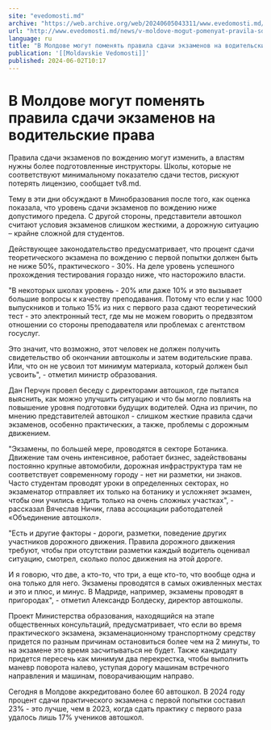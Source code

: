 ```yaml
---
site: "evedomosti.md"
archive: "https://web.archive.org/web/20240605043311/www.evedomosti.md/news/v-moldove-mogut-pomenyat-pravila-sdachi-ekzamenov-na-voditel"
url: "http://www.evedomosti.md/news/v-moldove-mogut-pomenyat-pravila-sdachi-ekzamenov-na-voditel"
language: ru
title: "В Молдове могут поменять правила сдачи экзаменов на водительские права"
publication: '[[Moldavskie Vedomosti]]'
published: 2024-06-02T10:17
---
```


# В Молдове могут поменять правила сдачи экзаменов на водительские права

Правила сдачи экзаменов по вождению могут изменить, а властям нужны более подготовленные инструкторы. Школы, которые не соответствуют минимальному показателю сдачи тестов, рискуют потерять лицензию, сообщает tv8.md.

Тему в эти дни обсуждают в Минобразования после того, как оценка показала, что уровень сдачи экзаменов по вождению ниже допустимого предела. С другой стороны, представители автошкол считают условия экзаменов слишком жесткими, а дорожную ситуацию – крайне сложной для студентов.

Действующее законодательство предусматривает, что процент сдачи теоретического экзамена по вождению с первой попытки должен быть не ниже 50%, практического - 30%. На деле уровень успешного прохождения тестирования гораздо ниже, что насторожило власти.

"В некоторых школах уровень - 20% или даже 10% и это вызывает большие вопросы к качеству преподавания. Потому что если у нас 1000 выпускников и только 15% из них с первого раза сдают теоретический тест - это электронный тест, где мы не можем говорить о предвзятом отношении со стороны преподавателя или проблемах с агентством госуслуг.

Это значит, что возможно, этот человек не должен получить свидетельство об окончании автошколы и затем водительские права. Или, что он не усвоил тот минимум материала, который должен был усвоить", - отметил министр образования.

Дан Перчун провел беседу с директорами автошкол, где пытался выяснить, как можно улучшить ситуацию и что бы могло повлиять на повышение уровня подготовки будущих водителей. Одна из причин, по мнению представителей автошкол - слишком жесткие правила сдачи экзаменов, особенно практических, а также, проблемы с дорожным движением.

"Экзамены, по большей мере, проводятся в секторе Ботаника. Движение там очень интенсивное, работает бизнес, задействованы постоянно крупные автомобили, дорожная инфраструктура там не соответствует современному городу - нет ни разметки, ни знаков. Часто студентам проводят уроки в определенных секторах, но экзаменатор отправляет их только на ботанику и усложняет экзамен, чтобы они учились ездить только на очень сложных участках", - рассказал Вячеслав Ничик, глава ассоциации работодателей «Объединение автошкол».

"Есть и другие факторы - дороги, разметки, поведение других участников дорожного движения. Правила дорожного движения требуют, чтобы при отсутствии разметки каждый водитель оценивал ситуацию, смотрел, сколько полос движения на этой дороге.

И я говорю, что две, а кто-то, что три, а еще кто-то, что вообще одна и она только для него. Экзамены проводятся в самых оживленных местах и это и плюс, и минус. В Мадриде, например, экзамены проводят в пригородах", - отметил Александр Болдеску, директор автошколы.

Проект Министерства образования, находящийся на этапе общественных консультаций, предусматривает, что если во время практического экзамена, экзаменационному транспортному средству придется по разным причинам остановиться более чем на 2 минуты, то на экзамене это время засчитываться не будет. Также кандидату придется пересечь как минимум два перекрестка, чтобы выполнить маневр поворота налево, уступая дорогу машинам встречного направления и машинам, поворачивающим направо.

Сегодня в Молдове аккредитовано более 60 автошкол. В 2024 году процент сдачи практического экзамена с первой попытки составил 23% - это лучше, чем в 2023, когда сдать практику с первого раза удалось лишь 17% учеников автошкол.